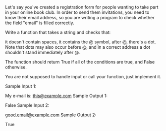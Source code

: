 Let's say you've created a registration form for people wanting to take part in your online book club. In order to send them invitations, you need to know their email address, so you are writing a program to check whether the field "email" is filled correctly.

Write a function that takes a string and checks that:

it doesn't contain spaces,
it contains the @ symbol,
after @, there's a dot.
Note that dots may also occur before @, and in a correct address a dot shouldn't stand immediately after @.

The function should return True if all of the conditions are true, and False otherwise.

You are not supposed to handle input or call your function, just implement it.

Sample Input 1:

My e-mail is: this@example.com
Sample Output 1:

False
Sample Input 2:

good.email@example.com
Sample Output 2:

True